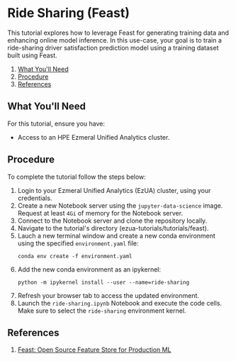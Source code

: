 # Ride Sharing (Feast)

This tutorial explores how to leverage Feast for generating training data and enhancing online model inference. In this
use-case, your goal is to train a ride-sharing driver satisfaction prediction model using a training dataset built
using Feast.

1. [What You'll Need](#what-youll-need)
1. [Procedure](#procedure)
1. [References](#references)

## What You'll Need

For this tutorial, ensure you have:

- Access to an HPE Ezmeral Unified Analytics cluster.

## Procedure

To complete the tutorial follow the steps below:

1. Login to your Ezmeral Unified Analytics (EzUA) cluster, using your credentials.
1. Create a new Notebook server using the `jupyter-data-science` image. Request at least `4Gi` of memory for the
   Notebook server.
1. Connect to the Notebook server and clone the repository locally.
1. Navigate to the tutorial's directory (ezua-tutorials/tutorials/feast).
1. Lauch a new terminal window and create a new conda environment using the specified `environment.yaml` file:
   ```
   conda env create -f environment.yaml
   ```
1. Add the new conda environment as an ipykernel:
   ```
   python -m ipykernel install --user --name=ride-sharing
   ```
1. Refresh your browser tab to access the updated environment.
1. Launch the `ride-sharing.ipynb` Notebook and execute the code cells. Make sure to select the `ride-sharing`
   environment kernel.

## References

1. [Feast: Open Source Feature Store for Production ML](https://feast.dev/)